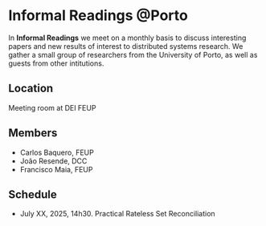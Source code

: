 # Informal Readings @Porto

In **Informal Readings** we meet on a monthly basis to discuss interesting papers and new results of interest to distributed systems research. We gather a small group of researchers from the University of Porto, as well as guests from other intitutions.

## Location

Meeting room at DEI FEUP

## Members

- Carlos Baquero, FEUP
- João Resende, DCC
- Francisco Maia, FEUP

## Schedule

- July XX, 2025, 14h30. Practical Rateless Set Reconciliation
